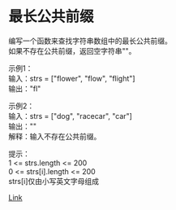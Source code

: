 <h1>最长公共前缀</h1>

编写一个函数来查找字符串数组中的最长公共前缀。</br>
如果不存在公共前缀，返回空字符串""。</br>

示例1：</br>
输入：strs = ["flower", "flow", "flight"]</br>
输出："fl"</br>

示例2：</br>
输入：strs = ["dog", "racecar", "car"]</br>
输出：""</br>
解释：输入不存在公共前缀。</br>

提示：</br>
1 <= strs.length <= 200</br>
0 <= strs[i].length <= 200</br>
strs[i]仅由小写英文字母组成</br>

[Link](https://leetcode-cn.com/problems/longest-common-prefix/)